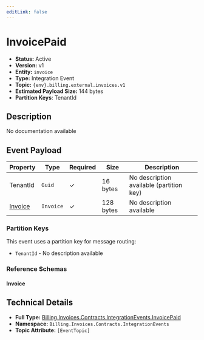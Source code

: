 ```yaml
---
editLink: false
---
```


# InvoicePaid

- **Status:** Active
- **Version:** v1
- **Entity:** `invoice`
- **Type:** Integration Event
- **Topic:** `{env}.billing.external.invoices.v1`
- **Estimated Payload Size:** 144 bytes
- **Partition Keys**: TenantId
## Description

No documentation available

## Event Payload

| Property | Type | Required | Size | Description |
| ----------------------------------------------------------------- | --------- | -------- | -------- | --------------------------------------------------------------------- |
| TenantId| `Guid` | ✓| 16 bytes | No description available (partition key) |
| [Invoice](/events/schemas/Billing.Invoices.Contracts.Models.Invoice.md)| `Invoice` | ✓| 128 bytes | No description available |


### Partition Keys

This event uses a partition key for message routing:
- `TenantId` - No description available

### Reference Schemas

#### Invoice

<!--@include: @/events/schemas/Billing.Invoices.Contracts.Models.Invoice.md#schema-->

## Technical Details

- **Full Type:** [Billing.Invoices.Contracts.IntegrationEvents.InvoicePaid](https://github.com/vgmello/templates/blob/main/src/Billing/Invoices/Contracts/IntegrationEvents/InvoicePaid.cs)
- **Namespace:** `Billing.Invoices.Contracts.IntegrationEvents`
- **Topic Attribute:** `[EventTopic]`
